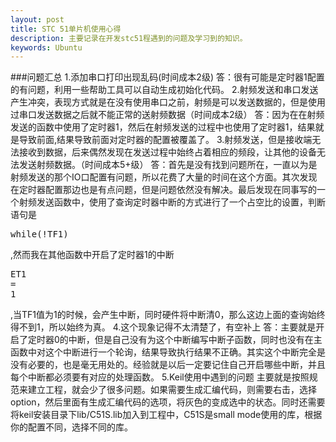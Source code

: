 ```yaml
---
layout: post
title: STC 51单片机使用心得
description: 主要记录在开发stc51程遇到的问题及学习到的知识。
keywords: Ubuntu
---
```

###问题汇总
1.添加串口打印出现乱码(时间成本2级)
答：很有可能是定时器1配置的有问题，利用一些帮助工具可以自动生成初始化代码。
2.射频发送和串口发送产生冲突，表现方式就是在没有使用串口之前，射频是可以发送数据的，但是使用过串口发送数据之后就不能正常的送射频数据（时间成本2级）
答：因为在在射频发送的函数中使用了定时器1，然后在射频发送的过程中也使用了定时器1，结果就是导致前面,结果导致前面对定时器的配置被覆盖了。
3.射频发送，但是接收端无法接收到数据，后来偶然发现在发送过程中始终占着相应的频段，让其他的设备无法发送射频数据。（时间成本5+级）
答：首先是没有找到问题所在，一直以为是射频发送的那个IO口配置有问题，所以花费了大量的时间在这个方面。其次发现在定时器配置那边也是有点问题，但是问题依然没有解决。最后发现在同事写的一个射频发送函数中，使用了查询定时器中断的方式进行了一个占空比的设置，判断语句是<pre>while(!TF1)</pre>,然而我在其他函数中开启了定时器1的中断<pre>ET1 = 1</pre>,当TF1值为1的时候，会产生中断，同时硬件将中断清0，那么这边上面的查询始终得不到1，所以始终为真。
4.这个现象记得不太清楚了，有空补上
答：主要就是开启了定时器0的中断，但是自己没有为这个中断编写中断子函数，同时也没有在主函数中对这个中断进行一个轮询，结果导致执行结果不正确。其实这个中断完全是没有必要的，也是毫无用处的。经验就是以后一定要记住自己开启哪些中断，并且每个中断都必须要有对应的处理函数。
5.Keil使用中遇到的问题
主要就是按照规范来建立工程，就会少了很多问题。如果需要生成汇编代码，则需要右击，选择option，然后里面有生成汇编代码的选项，将灰色的变成选中的状态。同时还需要将keil安装目录下lib/C51S.lib加入到工程中，C51S是small mode使用的库，根据你的配置不同，选择不同的库。

